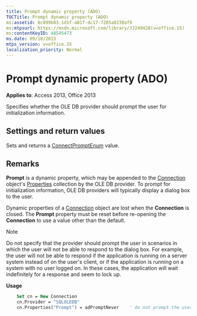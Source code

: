 ```yaml
---
title: Prompt dynamic property (ADO)
TOCTitle: Prompt dynamic property (ADO)
ms:assetid: 6c899b03-1d1f-a81f-dc17-7205a0230af9
ms:mtpsurl: https://msdn.microsoft.com/library/JJ249428(v=office.15)
ms:contentKeyID: 48545473
ms.date: 09/18/2015
mtps_version: v=office.15
localization_priority: Normal
---
```


# Prompt dynamic property (ADO)

**Applies to**: Access 2013, Office 2013

Specifies whether the OLE DB provider should prompt the user for initialization information.

## Settings and return values

Sets and returns a [ConnectPromptEnum](connectpromptenum.md) value.

## Remarks

**Prompt** is a dynamic property, which may be appended to the [Connection](connection-object-ado.md) object's [Properties](properties-collection-ado.md) collection by the OLE DB provider. To prompt for initialization information, OLE DB providers will typically display a dialog box to the user.

Dynamic properties of a [Connection](connection-object-ado.md) object are lost when the **Connection** is closed. The **Prompt** property must be reset before re-opening the **Connection** to use a value other than the default.

> [!NOTE]
> Do not specify that the provider should prompt the user in scenarios in which the user will not be able to respond to the dialog box. For example, the user will not be able to respond if the application is running on a server system instead of on the user's client, or if the application is running on a system with no user logged on. In these cases, the application will wait indefinitely for a response and seem to lock up.

**Usage**

```vb
    Set cn = New Connection
    cn.Provider = "SQLOLEDB"
    cn.Properties("Prompt") = adPromptNever    ' do not prompt the user
```
